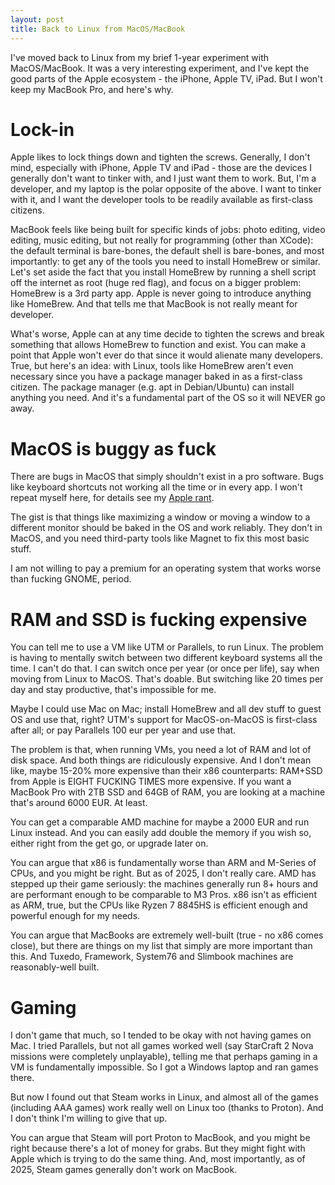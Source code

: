 ```yaml
---
layout: post
title: Back to Linux from MacOS/MacBook
---
```


I've moved back to Linux from my brief 1-year experiment with MacOS/MacBook.
It was a very interesting experiment, and I've kept the good parts of the Apple ecosystem -
the iPhone, Apple TV, iPad. But I won't keep my MacBook Pro, and here's why.

# Lock-in

Apple likes to lock things down and tighten the screws. Generally, I don't mind, especially
with iPhone, Apple TV and iPad - those are the devices I generally don't want to tinker with,
and I just want them to work. But, I'm a developer, and my laptop is the polar opposite of the above. I want to tinker with it,
and I want the developer tools to be readily available as first-class citizens.

MacBook feels like being built for specific kinds of jobs: photo editing, video editing,
music editing, but not really for programming (other than XCode): the default terminal is bare-bones,
the default shell is bare-bones, and most importantly: to get any of the tools you need to
install HomeBrew or similar. Let's set aside the fact that you install HomeBrew by running a shell
script off the internet as root (huge red flag), and focus on a bigger problem: HomeBrew is
a 3rd party app. Apple is never going to introduce anything like HomeBrew. And that tells me
that MacBook is not really meant for developer.

What's worse, Apple can at any time decide to tighten the screws and break something that allows
HomeBrew to function and exist. You can make a point that Apple won't ever do that since it would
alienate many developers. True, but here's an idea: with Linux, tools like HomeBrew aren't
even necessary since you have a package manager baked in as a first-class citizen.
The package manager (e.g. apt in Debian/Ubuntu) can install anything you need. And
it's a fundamental part of the OS so it will NEVER go away.

# MacOS is buggy as fuck

There are bugs in MacOS that simply shouldn't exist in a pro software. Bugs like keyboard shortcuts
not working all the time or in every app. I won't repeat myself here, for details see my
[Apple rant](../apple-rant/).

The gist is that things like maximizing a window or moving a window to a different monitor should
be baked in the OS and work reliably. They don't in MacOS, and you need third-party tools like Magnet
to fix this most basic stuff.

I am not willing to pay a premium for an operating system that works worse than fucking GNOME, period.

# RAM and SSD is fucking expensive

You can tell me to use a VM like UTM or Parallels, to run Linux. The problem is having to
mentally switch between two different keyboard systems all the time. I can't do that. I can switch once per
year (or once per life), say when moving from Linux to MacOS. That's doable. But switching like 20
times per day and stay productive, that's impossible for me.

Maybe I could use Mac on Mac; install HomeBrew and all dev stuff to guest OS and use that, right?
UTM's support for MacOS-on-MacOS is first-class after all; or pay Parallels 100 eur per year and use that.

The problem is that, when running VMs, you need a lot of RAM and lot of disk space.
And both things are ridiculously expensive. And I don't mean like, maybe 15-20% more expensive than
their x86 counterparts: RAM+SSD from Apple is EIGHT FUCKING TIMES more expensive.
If you want a MacBook Pro with 2TB SSD and 64GB of RAM, you are looking at a machine that's around 6000 EUR.
At least.

You can get a comparable AMD machine for maybe a 2000 EUR and run Linux instead. And you can easily add double the memory if you wish so, either right from the get go, or upgrade later on.

You can argue that x86 is fundamentally worse than ARM and M-Series of CPUs, and you might be right.
But as of 2025, I don't really care. AMD has stepped up their game seriously: the machines generally run
8+ hours and are performant enough to be comparable to M3 Pros. x86 isn't as efficient as ARM, true,
but the CPUs like Ryzen 7 8845HS is efficient enough and powerful enough for my needs.

You can argue that MacBooks are extremely well-built (true - no x86 comes close), but there are
things on my list that simply are more important than this. And Tuxedo, Framework, System76 and
Slimbook machines are reasonably-well built.

# Gaming

I don't game that much, so I tended to be okay with not having games on Mac. I tried Parallels, but
not all games worked well (say StarCraft 2 Nova missions were completely unplayable), telling me that
perhaps gaming in a VM is fundamentally impossible. So I got a Windows laptop and ran games there.

But now I found out that Steam works in Linux, and almost all of the games (including AAA games) work
really well on Linux too (thanks to Proton). And I don't think I'm willing to give that up.

You can argue that Steam will port Proton to MacBook, and you might be right because there's a lot of money
for grabs. But they might fight with Apple which is trying to do the same thing. And, most importantly,
as of 2025, Steam games generally don't work on MacBook.

